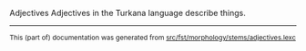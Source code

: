 Adjectives
Adjectives in the Turkana language describe things.

* * *

<small>This (part of) documentation was generated from [src/fst/morphology/stems/adjectives.lexc](https://github.com/giellalt/lang-tuv/blob/main/src/fst/morphology/stems/adjectives.lexc)</small>
